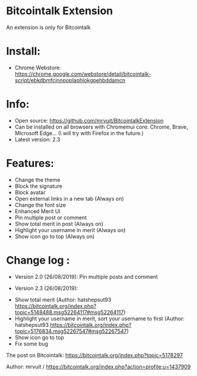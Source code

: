 # Bitcointalk Extension
An extension is only for Bitcointalk

# Install:
- Chrome Webstore: https://chrome.google.com/webstore/detail/bitcointalk-script/ebkdbmfcjnnpoplaphlokgpehbddamcn

# Info:
- Open source: https://github.com/mrvuit/BitcointalkExtension
- Can be installed on all browsers with Chromemui core: Chrome, Brave, Microsoft Edge... (I will try with Firefox in the future.)
- Latest version: 2.3

# Features:
- Change the theme
- Block the signature
- Block avatar
- Open external links in a new tab (Always on)
- Change the font size
- Enhanced Merit UI
- Pin multiple post or comment
- Show total merit in post (Always on)
- Highlight your username in merit (Always on)
- Show icon go to top (Always on)

# Change log :

* Version 2.0 (26/08/2019):
  Pin multiple posts and comment

* Version 2.3 (26/08/2019):

- Show total merit (Author: hatshepsut93 https://bitcointalk.org/index.php?topic=5148488.msg52264117#msg52264117)
- Highlight your username in merit, sort your username to first  (Author: hatshepsut93 https://bitcointalk.org/index.php?topic=5176834.msg52267547#msg52267547)
- Show icon go to top
- Fix some bug

The post on Bitcointalk: https://bitcointalk.org/index.php?topic=5178297

Author: mrvuit / https://bitcointalk.org/index.php?action=profile;u=1437909
